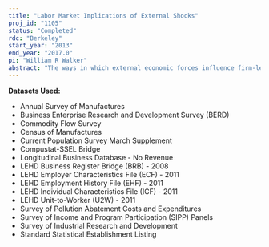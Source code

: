 ```yaml
---
title: "Labor Market Implications of External Shocks"
proj_id: "1105"
status: "Completed"
rdc: "Berkeley"
start_year: "2013"
end_year: "2017.0"
pi: "William R Walker"
abstract: "The ways in which external economic forces influence firm-level input and output decisions have important implications for economic welfare and social well-being. Firms and plant-owners often make decisions to maximize profits or shareholder value, and they may not fully internalize the effects of their production decisions on the local economy in which they are located. Similarly, firm owners or managers do not necessarily internalize the potential long run costs to workers when making plant layoff decisions. In some cases, these externalities create market failures. Addressing these externalities requires a proper understanding both of how external economic forces influence firm and worker decisions as well as how these decisions influence long run costs and economic incidence. This project will characterize how external market and non-market forces influence firm and worker behavior, while also evaluating the costs and incidence of sectoral reallocation of the labor market more generally. The researchers will evaluate the costs and incidence of sectoral reallocation in the labor market using the longitudinal earnings and employment records from the LEHD infrastructure file. This research will produce estimates quantifying how changes in demand drive employment responses and worker outcomes in the automobile industry and how demand shocks in a particular industry may propagate to nearby industries. The researchers will also evaluate how environmental regulation influences the type of worker hired at newly regulated firms. In addition, this research will evaluate how environmental regulation influences technology choice within a firm, and how these technology choices influence the skill mix and wage structure within that particular firm."
---
```


**Datasets Used:**

  - Annual Survey of Manufactures 
  - Business Enterprise Research and Development Survey (BERD) 
  - Commodity Flow Survey 
  - Census of Manufactures 
  - Current Population Survey March Supplement 
  - Compustat-SSEL Bridge 
  - Longitudinal Business Database - No Revenue 
  - LEHD Business Register Bridge (BRB) - 2008 
  - LEHD Employer Characteristics File (ECF) - 2011 
  - LEHD Employment History File (EHF) - 2011 
  - LEHD Individual Characteristics File (ICF) - 2011 
  - LEHD Unit-to-Worker (U2W) - 2011 
  - Survey of Pollution Abatement Costs and Expenditures 
  - Survey of Income and Program Participation (SIPP) Panels 
  - Survey of Industrial Research and Development 
  - Standard Statistical Establishment Listing 

